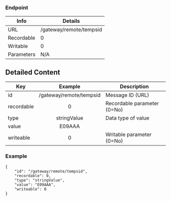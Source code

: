 # 



### Endpoint

| Info  | Details |
| ------------- | ------------- |
| URL   | /gateway/remote/tempsid   |
| Recordable   | 0   |
| Writable   | 0   |
| Parameters  | N/A  |

## Detailed Content

|  Key  | Example | Description |
| ------------- | :------: | ------------------------------ |
|  id | /gateway/remote/tempsid | Message ID (URL) |
|  recordable | 0 | Recordable parameter (0=No) |
|  type | stringValue | Data type of value |
|  value | E09AAA |  |
|  writeable | 0 | Writable parameter (0=No) |

### Example
```
{
    "id": "/gateway/remote/tempsid",
    "recordable": 0,
    "type": "stringValue",
    "value": "E09AAA",
    "writeable": 0
}
```
